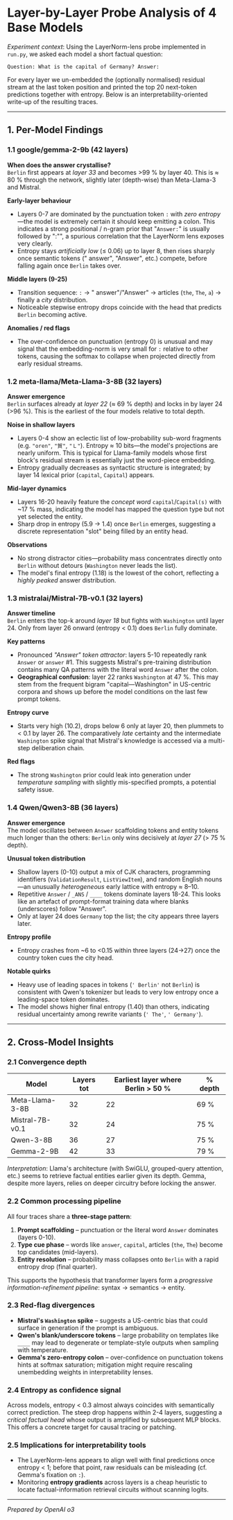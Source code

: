 # Layer-by-Layer Probe Analysis of 4 Base Models

*Experiment context*: Using the LayerNorm-lens probe implemented in `run.py`, we asked each model a short factual question:

```text
Question: What is the capital of Germany? Answer:
```

For every layer we un-embedded the (optionally normalised) residual stream at the last token position and printed the top 20 next-token predictions together with entropy.  Below is an interpretability-oriented write-up of the resulting traces.

---

## 1. Per-Model Findings

### 1.1 google/gemma-2-9b  (42 layers)

**When does the answer crystallise?**  
`Berlin` first appears at *layer 33* and becomes >99 % by layer 40.  This is ≈ 80 % through the network, slightly later (depth-wise) than Meta-Llama-3 and Mistral.

**Early-layer behaviour**
* Layers 0-7 are dominated by the punctuation token `:` with *zero entropy*—the model is extremely certain it should keep emitting a colon.  This indicates a strong positional / n-gram prior that "`Answer:`" is usually followed by ":"", a spurious correlation that the LayerNorm lens exposes very clearly.
* Entropy stays *artificially low* (≤ 0.06) up to layer 8, then rises sharply once semantic tokens (" answer", "Answer", etc.) compete, before falling again once `Berlin` takes over.

**Middle layers (9-25)**
* Transition sequence: `:` → " answer"/"Answer" → articles (`the`, `The`, `a`) → finally a *city* distribution.
* Noticeable stepwise entropy drops coincide with the head that predicts `Berlin` becoming active.

**Anomalies / red flags**
* The over-confidence on punctuation (entropy 0) is unusual and may signal that the embedding-norm is very small for `:` relative to other tokens, causing the softmax to collapse when projected directly from early residual streams.

### 1.2 meta-llama/Meta-Llama-3-8B  (32 layers)

**Answer emergence**  
`Berlin` surfaces already at *layer 22* (≈ 69 % depth) and locks in by layer 24 (>96 %).  This is the earliest of the four models relative to total depth.

**Noise in shallow layers**
* Layers 0-4 show an eclectic list of low-probability sub-word fragments (e.g. `"oren"`, `"賀"`, `"Ｌ"`).  Entropy ≈ 10 bits—the model's projections are nearly uniform.  This is typical for Llama-family models whose first block's residual stream is essentially just the word-piece embedding.
* Entropy gradually decreases as syntactic structure is integrated; by layer 14 lexical prior (`capital`, `Capital`) appears.

**Mid-layer dynamics**
* Layers 16-20 heavily feature the *concept word* `capital`/`Capital(s)` with ~17 % mass, indicating the model has mapped the question type but not yet selected the entity.
* Sharp drop in entropy (5.9 → 1.4) once `Berlin` emerges, suggesting a discrete representation "slot" being filled by an entity head.

**Observations**
* No strong distractor cities—probability mass concentrates directly onto `Berlin` without detours (`Washington` never leads the list).
* The model's final entropy (1.18) is the lowest of the cohort, reflecting a *highly peaked* answer distribution.

### 1.3 mistralai/Mistral-7B-v0.1  (32 layers)

**Answer timeline**  
`Berlin` enters the top-k around *layer 18* but fights with `Washington` until layer 24.  Only from layer 26 onward (entropy < 0.1) does `Berlin` fully dominate.

**Key patterns**
* Pronounced *"Answer" token attractor*: layers 5-10 repeatedly rank `Answer` or `answer` #1.  This suggests Mistral's pre-training distribution contains many QA patterns with the literal word `Answer` after the colon.
* **Geographical confusion**: layer 22 ranks `Washington` at 47 %.  This may stem from the frequent bigram "capital—Washington" in US-centric corpora and shows up before the model conditions on the last few prompt tokens.

**Entropy curve**
* Starts very high (10.2), drops below 6 only at layer 20, then plummets to < 0.1 by layer 26.  The comparatively *late* certainty and the intermediate `Washington` spike signal that Mistral's knowledge is accessed via a multi-step deliberation chain.

**Red flags**
* The strong `Washington` prior could leak into generation under *temperature sampling* with slightly mis-specified prompts, a potential safety issue.

### 1.4 Qwen/Qwen3-8B  (36 layers)

**Answer emergence**  
The model oscillates between `Answer` scaffolding tokens and entity tokens much longer than the others: `Berlin` only wins decisively at *layer 27* (> 75 % depth).

**Unusual token distribution**
* Shallow layers (0-10) output a mix of CJK characters, programming identifiers (`ValidationResult`, `ListViewItem`), and random English nouns—an unusually *heterogeneous* early lattice with entropy ≈ 8–10.
* Repetitive `Answer` / `_ANS` / `____` tokens dominate layers 18-24.  This looks like an artefact of prompt-format training data where blanks (underscores) follow "Answer".
* Only at layer 24 does `Germany` top the list; the city appears three layers later.

**Entropy profile**
* Entropy crashes from ~6 to <0.15 within three layers (24→27) once the country token cues the city head.

**Notable quirks**
* Heavy use of leading spaces in tokens (`' Berlin'` not `Berlin`) is consistent with Qwen's tokenizer but leads to very low entropy once a leading-space token dominates.
* The model shows higher final entropy (1.40) than others, indicating residual uncertainty among rewrite variants (`' The'`, `' Germany'`).

---

## 2. Cross-Model Insights

### 2.1 Convergence depth

| Model | Layers tot | Earliest layer where **Berlin > 50 %** | % depth |
|-------|-----------|----------------------------------------|---------|
| Meta-Llama-3-8B | 32 | 22 | 69 % |
| Mistral-7B-v0.1 | 32 | 24 | 75 % |
| Qwen-3-8B | 36 | 27 | 75 % |
| Gemma-2-9B | 42 | 33 | 79 % |

*Interpretation*: Llama's architecture (with SwiGLU, grouped-query attention, etc.) seems to retrieve factual entities earlier given its depth.  Gemma, despite more layers, relies on deeper circuitry before locking the answer.

### 2.2 Common processing pipeline

All four traces share a **three-stage pattern**:

1. **Prompt scaffolding** – punctuation or the literal word `Answer` dominates (layers 0-10).  
2. **Type cue phase** – words like `answer`, `capital`, articles (`the`, `The`) become top candidates (mid-layers).  
3. **Entity resolution** – probability mass collapses onto `Berlin` with a rapid entropy drop (final quarter).

This supports the hypothesis that transformer layers form a *progressive information-refinement pipeline*: syntax → semantics → entity.

### 2.3 Red-flag divergences

* **Mistral's `Washington` spike** – suggests a US-centric bias that could surface in generation if the prompt is ambiguous.
* **Qwen's blank/underscore tokens** – large probability on templates like `____` may lead to degenerate or template-style outputs when sampling with temperature.
* **Gemma's zero-entropy colon** – over-confidence on punctuation tokens hints at softmax saturation; mitigation might require rescaling unembedding weights in interpretability lenses.

### 2.4 Entropy as confidence signal

Across models, entropy < 0.3 almost always coincides with semantically correct prediction.  The steep drop happens within 2-4 layers, suggesting a *critical factual head* whose output is amplified by subsequent MLP blocks.  This offers a concrete target for causal tracing or patching.

### 2.5 Implications for interpretability tools

* The LayerNorm-lens appears to align well with final predictions once entropy < 1; before that point, raw residuals can be misleading (cf. Gemma's fixation on `:`).
* Monitoring **entropy gradients** across layers is a cheap heuristic to locate factual-information retrieval circuits without scanning logits.

---

*Prepared by OpenAI o3*
